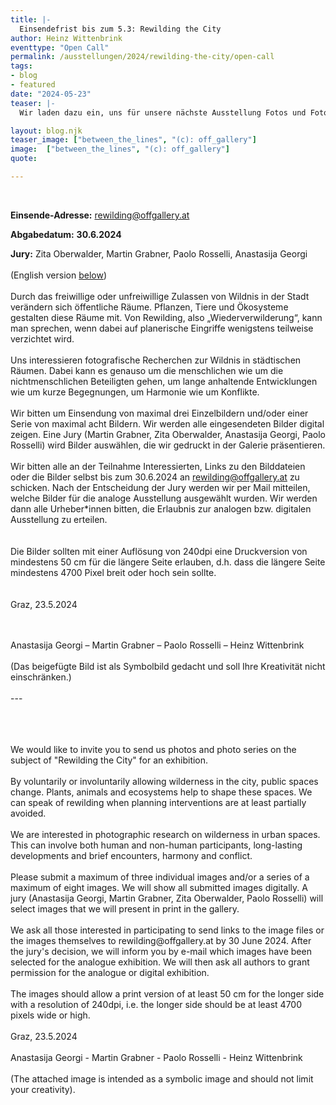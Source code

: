 ```yaml
---
title: |-
  Einsendefrist bis zum 5.3: Rewilding the City
author: Heinz Wittenbrink
eventtype: "Open Call"
permalink: /ausstellungen/2024/rewilding-the-city/open-call
tags:
- blog
- featured
date: "2024-05-23"
teaser: |-
  Wir laden dazu ein, uns für unsere nächste Ausstellung Fotos und Fotoserien zum Thema „Rewilding the City” zu schicken. 

layout: blog.njk
teaser_image: ["between_the_lines", "(c): off_gallery"]
image:  ["between_the_lines", "(c): off_gallery"]
quote:

---
```

<br/>

**Einsende-Adresse:** <rewilding@offgallery.at>

**Abgabedatum:** **30.6.2024**

**Jury:** Zita Oberwalder, Martin Grabner, Paolo Rosselli, Anastasija Georgi
<br/>
<br/>
(English version [below](#english_version))
</br>
</br>
Durch das freiwillige oder unfreiwillige Zulassen von Wildnis in der Stadt verändern sich öffentliche Räume. Pflanzen, Tiere und Ökosysteme gestalten diese Räume mit. Von Rewilding, also „Wiederverwilderung“, kann man sprechen, wenn dabei auf planerische Eingriffe wenigstens teilweise verzichtet wird.
</br>
</br>
Uns interessieren fotografische Recherchen zur Wildnis in städtischen Räumen. Dabei kann es genauso um die menschlichen wie um die nichtmenschlichen Beteiligten gehen, um lange anhaltende Entwicklungen wie um kurze Begegnungen, um Harmonie wie um Konflikte.
</br>
</br>
Wir bitten um Einsendung von maximal drei Einzelbildern und/oder einer Serie von maximal acht Bildern. Wir werden alle eingesendeten Bilder digital zeigen. Eine Jury (Martin Grabner, Zita Oberwalder, Anastasija Georgi, Paolo Rosselli) wird Bilder auswählen, die wir gedruckt in der Galerie präsentieren.
</br>
</br>
Wir bitten alle an der Teilnahme Interessierten, Links zu den Bilddateien oder die Bilder selbst bis zum 30.6.2024 an rewilding@offgallery.at zu schicken. Nach der Entscheidung der Jury werden wir per Mail  mitteilen, welche Bilder für die analoge Ausstellung ausgewählt wurden.  Wir werden dann alle Urheber*innen bitten, die Erlaubnis zur analogen  bzw. digitalen Ausstellung zu erteilen.  
</br>
</br>
Die Bilder sollten mit einer Auflösung von 240dpi eine Druckversion  von mindestens 50 cm für die längere Seite erlauben, d.h. dass die  längere Seite mindestens 4700 Pixel breit oder hoch sein sollte.  
</br>
</br>
Graz, 23.5.2024

</br>
</br>
Anastasija Georgi – Martin Grabner – Paolo Rosselli – Heinz Wittenbrink

</br>
</br>
(Das beigefügte Bild ist als Symbolbild gedacht und soll Ihre Kreativität nicht einschränken.)

</br>
</br>
---
</br>
</br>
<p id="english_version"></p>
</br>
</br>
We would like to invite you to send us photos and photo series on the subject of "Rewilding the City" for an exhibition.
</br>
</br>
By voluntarily or involuntarily allowing wilderness in the city, public spaces change. Plants, animals and ecosystems help to shape these spaces. We can speak of rewilding when planning interventions are at least partially avoided.
</br>
</br>
We are interested in photographic research on wilderness in urban spaces. This can involve both human and non-human participants, long-lasting developments and brief encounters, harmony and conflict.
</br>
</br>
Please submit a maximum of three individual images and/or a series of a maximum of eight images. We will show all submitted images digitally. A jury (Anastasija Georgi, Martin Grabner, Zita Oberwalder,  Paolo Rosselli) will select images that we will present in print in the gallery.
</br>
</br>
We ask all those interested in participating to send links to the image files or the images themselves to rewilding@offgallery.at by 30 June 2024. After the jury's decision, we will inform you by e-mail which images have been selected for the analogue exhibition.  We will then ask all authors to grant permission for the analogue or digital exhibition.  
</br>
</br>
The images should allow a print version of at least 50 cm for the longer side with a resolution of 240dpi, i.e. the longer side should be at least 4700 pixels wide or high.  
</br>
</br>
Graz, 23.5.2024

</br>
</br>
Anastasija Georgi - Martin Grabner - Paolo Rosselli - Heinz Wittenbrink

</br>
</br>
(The attached image is intended as a symbolic image and should not limit your creativity).
